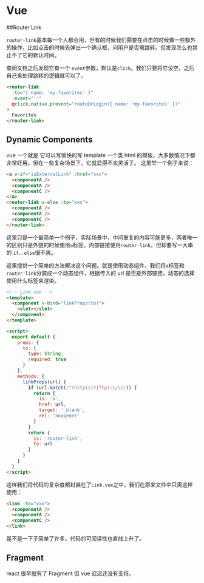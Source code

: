 # Vue

##Router Link

`router-link`基本每一个人都会用，但有的时候我们需要在点击的时候做一些额外的操作，比如点击的时候先弹出一个确认框，问用户是否需跳转。但发现怎么也禁止不了它的默认时间。

查阅文档之后发现它有一个 `event`参数，默认是`click`。我们只要将它设空，之后自己来处理跳转的逻辑就可以了。

```html
<router-link
  :to="{ name: 'my-favorites' }"
  :event="''"
  @click.native.prevent="routeOrLogin({ name: 'my-favorites' })"
>
  Favorites
</router-link>
```

## Dynamic Components

vue 一个就是 它可以写愉快的写 template 一个类 html 的模板，大多数情况下都非常好用。但在一些复杂场景下，它就显得不太灵活了。
这里举一个例子来说：

```html
<a v-if="isExternalLink" :href="xxx">
  <componentA />
  <componentA />
  <componentC />
</a>
<router-link v-else :to="xxx">
  <componentA />
  <componentA />
  <componentC />
</router-link>
```

这里只是一个最简单一个例子，实际场景中，中间重复的内容可能更多，两者唯一的区别只是外链的时候使用`a`标签，内部链接使用`router-link`。但却要写一大串的 `if..else`很不爽。

这里提供一个简单的方法解决这个问题。就是使用动态组件，我们将`a`标签和`router-link`分装成一个动态组件，根据传入的 url 是否是外部链接，动态的选择使用什么标签来渲染。

```html
<!-- Link.vue -->
<template>
  <component v-bind="linkProps(to)">
    <slot></slot>
  </component>
</template>

<script>
  export default {
    props: {
      to: {
        type: String,
        required: true
      }
    },
    methods: {
      linkProps(url) {
        if (url.match(/^(http(s)?|ftp):\/\//)) {
          return {
            is: 'a',
            href: url,
            target: '_blank',
            rel: 'noopener'
          }
        }
        return {
          is: 'router-link',
          to: url
        }
      }
    }
  }
</script>
```

这样我们将代码的复杂度都封装在了`Link.vue`之中，我们在原来文件中只需这样使用：

```html
<link :to="xxx">
  <componentA />
  <componentA />
  <componentC />
</link>
```

是不是一下子简单了许多，代码的可阅读性也直线上升了。

## Fragment

react 很早就有了 Fragment 但 vue 迟迟还没有支持。
